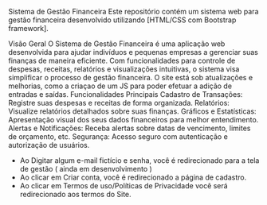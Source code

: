 Sistema de Gestão Financeira
Este repositório contém um sistema web para gestão financeira desenvolvido utilizando [HTML/CSS com Bootstrap framework].

Visão Geral
O Sistema de Gestão Financeira é uma aplicação web desenvolvida para ajudar indivíduos e pequenas empresas a gerenciar suas finanças de maneira eficiente. Com funcionalidades para controle de despesas, receitas, relatórios e visualizações intuitivas, o sistema visa simplificar o processo de gestão financeira.
O site está sob atualizações e melhorias, como a criaçao de um JS para poder efetuar a adição de entradas e saídas.
Funcionalidades Principais
Cadastro de Transações: Registre suas despesas e receitas de forma organizada.
Relatórios: Visualize relatórios detalhados sobre suas finanças.
Gráficos e Estatísticas: Apresentação visual dos seus dados financeiros para melhor entendimento.
Alertas e Notificações: Receba alertas sobre datas de vencimento, limites de orçamento, etc.
Segurança: Acesso seguro com autenticação e autorização de usuários.

- Ao Digitar algum e-mail fictício e senha, você é redirecionado para a tela de gestão ( ainda em desenvolvimento )
- Ao clicar em Criar conta, você é redirecionado a página de cadastro.
- Ao clicar em Termos de uso/Políticas de Privacidade você será redirecionado aos termos do Site.

